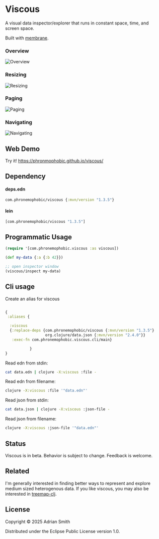 # Viscous

A visual data inspector/explorer that runs in constant space, time, and screen space.

Built with [membrane](https://github.com/phronmophobic/membrane).

### Overview

![Overview](inspector.gif?raw=true)

### Resizing
![Resizing](inspector-resize.gif?raw=true)

### Paging
![Paging](paging.gif?raw=true)

### Navigating
![Navigating](navigation.gif?raw=true)

## Web Demo

Try it! https://phronmophobic.github.io/viscous/

## Dependency

#### deps.edn
```clojure
com.phronemophobic/viscous {:mvn/version "1.3.5"}
```

#### lein
```clojure
[com.phronemophobic/viscous "1.3.5"]
```

## Programmatic Usage

```clojure
(require '[com.phronemophobic.viscous :as viscous])

(def my-data {:a {:b 42}})

;; open inspector window
(viscous/inspect my-data)

```

## Cli usage

Create an alias for viscous

```clojure

{
 :aliases {
```
```clojure
  :viscous
  {:replace-deps {com.phronemophobic/viscous {:mvn/version "1.3.5"}
                  org.clojure/data.json {:mvn/version "2.4.0"}}
   :exec-fn com.phronemophobic.viscous.cli/main}
```
```clojure
           }
}
```

Read edn from stdin:
```sh
cat data.edn | clojure -X:viscous :file -
```

Read edn from filename:
```sh
clojure -X:viscous :file '"data.edn"'
```

Read json from stdin:
```sh
cat data.json | clojure -X:viscous :json-file -
```

Read json from filename:
```sh
clojure -X:viscous :json-file '"data.edn"'
```

## Status

Viscous is in beta. Behavior is subject to change. Feedback is welcome.

## Related

I'm generally interested in finding better ways to represent and explore medium sized heterogenous data. If you like viscous, you may also be interested in [treemap-clj](https://github.com/phronmophobic/treemap-clj).

## License

Copyright © 2025 Adrian Smith

Distributed under the Eclipse Public License version 1.0.
